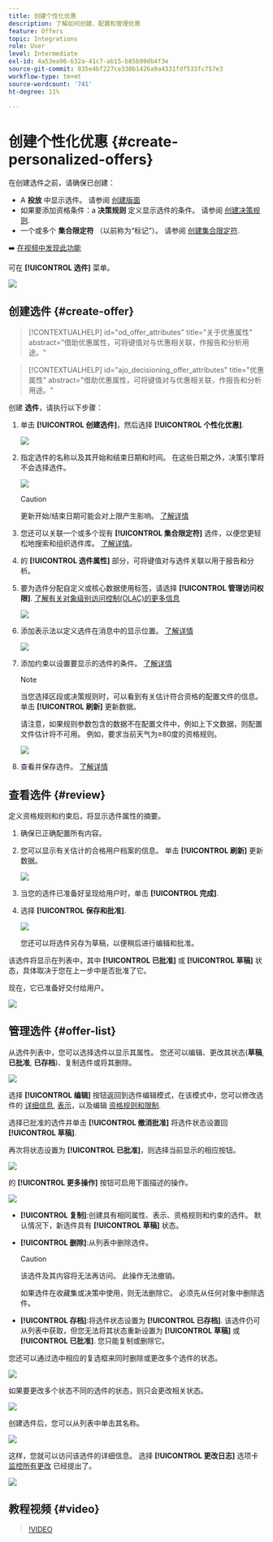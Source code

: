 ```yaml
---
title: 创建个性化优惠
description: 了解如何创建、配置和管理优惠
feature: Offers
topic: Integrations
role: User
level: Intermediate
exl-id: 4a53ea96-632a-41c7-ab15-b85b99db4f3e
source-git-commit: 835e4bf227ce330b1426a9a4331fdf533fc757e3
workflow-type: tm+mt
source-wordcount: '741'
ht-degree: 11%

---
```


# 创建个性化优惠 {#create-personalized-offers}

在创建选件之前，请确保已创建：

* A **投放** 中显示选件。 请参阅 [创建版面](../offer-library/creating-placements.md)
* 如果要添加资格条件：a **决策规则** 定义显示选件的条件。 请参阅 [创建决策规则](../offer-library/creating-decision-rules.md).
* 一个或多个 **集合限定符** （以前称为“标记”）。 请参阅 [创建集合限定符](../offer-library/creating-tags.md).

➡️ [在视频中发现此功能](#video)

可在 **[!UICONTROL 选件]** 菜单。

![](../assets/offers_list.png)

## 创建选件 {#create-offer}

>[!CONTEXTUALHELP]
>id="od_offer_attributes"
>title="关于优惠属性"
>abstract="借助优惠属性，可将键值对与优惠相关联，作报告和分析用途。"

>[!CONTEXTUALHELP]
>id="ajo_decisioning_offer_attributes"
>title="优惠属性"
>abstract="借助优惠属性，可将键值对与优惠相关联，作报告和分析用途。"

创建 **选件**，请执行以下步骤：

1. 单击 **[!UICONTROL 创建选件]**，然后选择 **[!UICONTROL 个性化优惠]**.

   ![](../assets/create_offer.png)

1. 指定选件的名称以及其开始和结束日期和时间。 在这些日期之外，决策引擎将不会选择选件。

   ![](../assets/offer_details.png)

   >[!CAUTION]
   >
   >更新开始/结束日期可能会对上限产生影响。 [了解详情](add-constraints.md#capping-change-date)

1. 您还可以关联一个或多个现有 **[!UICONTROL 集合限定符]** 选件，以便您更轻松地搜索和组织选件库。 [了解详情](creating-tags.md)。

1. 的 **[!UICONTROL 选件属性]** 部分，可将键值对与选件关联以用于报告和分析。

1. 要为选件分配自定义或核心数据使用标签，请选择 **[!UICONTROL 管理访问权限]**. [了解有关对象级别访问控制(OLAC)的更多信息](../../administration/object-based-access.md)

   ![](../assets/offer_manage-access.png)

1. 添加表示法以定义选件在消息中的显示位置。 [了解详情](add-representations.md)

   ![](../assets/channel-placement.png)

1. 添加约束以设置要显示的选件的条件。 [了解详情](add-constraints.md)

   >[!NOTE]
   >
   >当您选择区段或决策规则时，可以看到有关估计符合资格的配置文件的信息。单击 **[!UICONTROL 刷新]** 更新数据。
   >
   >请注意，如果规则参数包含的数据不在配置文件中，例如上下文数据，则配置文件估计将不可用。 例如，要求当前天气为≥80度的资格规则。

   ![](../assets/offer-constraints-example.png)

1. 查看并保存选件。 [了解详情](#review)

## 查看选件 {#review}

定义资格规则和约束后，将显示选件属性的摘要。

1. 确保已正确配置所有内容。

1. 您可以显示有关估计的合格用户档案的信息。 单击 **[!UICONTROL 刷新]** 更新数据。

   ![](../assets/offer-summary-estimate.png)

1. 当您的选件已准备好呈现给用户时，单击 **[!UICONTROL 完成]**.

1. 选择 **[!UICONTROL 保存和批准]**.

   ![](../assets/offer_review.png)

   您还可以将选件另存为草稿，以便稍后进行编辑和批准。

该选件将显示在列表中，其中 **[!UICONTROL 已批准]** 或 **[!UICONTROL 草稿]** 状态，具体取决于您在上一步中是否批准了它。

现在，它已准备好交付给用户。

![](../assets/offer_created.png)

## 管理选件 {#offer-list}

从选件列表中，您可以选择选件以显示其属性。 您还可以编辑、更改其状态(**草稿**, **已批准**, **已存档**)、复制选件或将其删除。

![](../assets/offer_created.png)

选择 **[!UICONTROL 编辑]** 按钮返回到选件编辑模式，在该模式中，您可以修改选件的 [详细信息](#create-offer), [表示](#representations)，以及编辑 [资格规则和限制](#eligibility).

选择已批准的选件并单击 **[!UICONTROL 撤消批准]** 将选件状态设置回 **[!UICONTROL 草稿]**.

再次将状态设置为 **[!UICONTROL 已批准]**，则选择当前显示的相应按钮。

![](../assets/offer_approve.png)

的 **[!UICONTROL 更多操作]** 按钮可启用下面描述的操作。

![](../assets/offer_more-actions.png)

* **[!UICONTROL 复制]**:创建具有相同属性、表示、资格规则和约束的选件。 默认情况下，新选件具有 **[!UICONTROL 草稿]** 状态。
* **[!UICONTROL 删除]**:从列表中删除选件。

   >[!CAUTION]
   >
   >该选件及其内容将无法再访问。 此操作无法撤销。
   >
   >如果选件在收藏集或决策中使用，则无法删除它。 必须先从任何对象中删除选件。

* **[!UICONTROL 存档]**:将选件状态设置为 **[!UICONTROL 已存档]**. 该选件仍可从列表中获取，但您无法将其状态重新设置为 **[!UICONTROL 草稿]** 或 **[!UICONTROL 已批准]**. 您只能复制或删除它。

您还可以通过选中相应的复选框来同时删除或更改多个选件的状态。

![](../assets/offer_multiple-selection.png)

如果要更改多个状态不同的选件的状态，则只会更改相关状态。

![](../assets/offer_change-status.png)

创建选件后，您可以从列表中单击其名称。

![](../assets/offer_click-name.png)

这样，您就可以访问该选件的详细信息。 选择 **[!UICONTROL 更改日志]** 选项卡 [监控所有更改](../get-started/user-interface.md#monitoring-changes) 已经提出了。

![](../assets/offer_information.png)

## 教程视频 {#video}

>[!VIDEO](https://video.tv.adobe.com/v/329375?quality=12)
